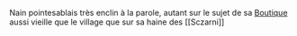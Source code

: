 Nain pointesablais très enclin à la parole,  autant sur le sujet de sa [Boutique](Serrurier) aussi vieille que le village que sur sa haine des [[Sczarni]]
